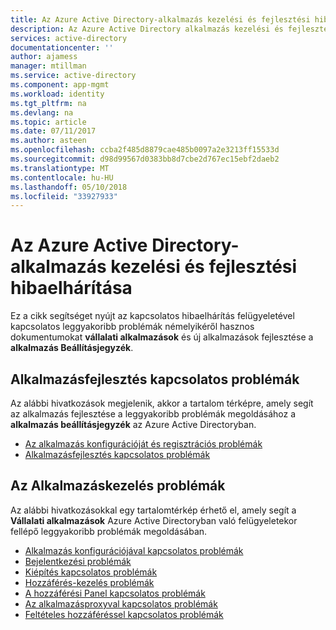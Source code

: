 ```yaml
---
title: Az Azure Active Directory-alkalmazás kezelési és fejlesztési hibaelhárítása
description: Az Azure Active Directory alkalmazás kezelési és fejlesztési kapcsolatos leggyakoribb problémák megoldásához
services: active-directory
documentationcenter: ''
author: ajamess
manager: mtillman
ms.service: active-directory
ms.component: app-mgmt
ms.workload: identity
ms.tgt_pltfrm: na
ms.devlang: na
ms.topic: article
ms.date: 07/11/2017
ms.author: asteen
ms.openlocfilehash: ccba2f485d8879cae485b0097a2e3213ff15533d
ms.sourcegitcommit: d98d99567d0383bb8d7cbe2d767ec15ebf2daeb2
ms.translationtype: MT
ms.contentlocale: hu-HU
ms.lasthandoff: 05/10/2018
ms.locfileid: "33927933"
---
```

# <a name="troubleshoot-azure-active-directory-application-management-and-development"></a>Az Azure Active Directory-alkalmazás kezelési és fejlesztési hibaelhárítása
Ez a cikk segítséget nyújt az kapcsolatos hibaelhárítás felügyeletével kapcsolatos leggyakoribb problémák némelyikéről hasznos dokumentumokat **vállalati alkalmazások** és új alkalmazások fejlesztése a **alkalmazás Beállításjegyzék**.

## <a name="problems-with-application-development"></a>Alkalmazásfejlesztés kapcsolatos problémák
Az alábbi hivatkozások megjelenik, akkor a tartalom térképre, amely segít az alkalmazás fejlesztése a leggyakoribb problémák megoldásához a **alkalmazás beállításjegyzék** az Azure Active Directoryban.

* [Az alkalmazás konfigurációját és regisztrációs problémák](active-directory-application-dev-config-content-map.md)
* [Alkalmazásfejlesztés kapcsolatos problémák](active-directory-application-dev-development-content-map.md)

## <a name="problems-with-application-management"></a>Az Alkalmazáskezelés problémák
Az alábbi hivatkozásokkal egy tartalomtérkép érhető el, amely segít a **Vállalati alkalmazások** Azure Active Directoryban való felügyeletekor fellépő leggyakoribb problémák megoldásában.

* [Alkalmazás konfigurációjával kapcsolatos problémák](active-directory-application-config-content-map.md)
* [Bejelentkezési problémák](active-directory-application-sign-in-content-map.md)
* [Kiépítés kapcsolatos problémák](active-directory-application-provisioning-content-map.md)
* [Hozzáférés-kezelés problémák](active-directory-application-access-content-map.md)
* [A hozzáférési Panel kapcsolatos problémák](active-directory-application-access-panel-content-map.md)
* [Az alkalmazásproxyval kapcsolatos problémák](active-directory-application-proxy-content-map.md)
* [Feltételes hozzáféréssel kapcsolatos problémák](active-directory-application-conditional-access-content-map.md)
